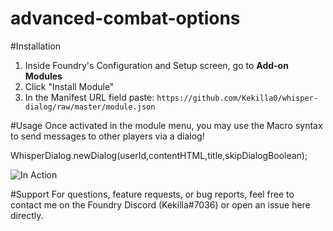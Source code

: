 # advanced-combat-options

#Installation
1. Inside Foundry's Configuration and Setup screen, go to **Add-on Modules**
2. Click "Install Module"
3. In the Manifest URL field paste: `https://github.com/Kekilla0/whisper-dialog/raw/master/module.json`

#Usage
Once activated in the module menu, you may use the Macro syntax to send messages to other players via a dialog!

WhisperDialog.newDialog(userId,contentHTML,title,skipDialogBoolean);

![In Action](https://i.gyazo.com/ec196c4f3e68148ebac522c13fb06f37.gif)

#Support
For questions, feature requests, or bug reports, feel free to contact me on the Foundry Discord (Kekilla#7036) or open an issue here directly.
